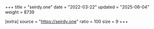 +++
title = "seirdy.one"
date = "2022-03-22"
updated = "2025-06-04"
weight = 8739

[extra]
source = "https://seirdy.one"
ratio = 100
size = 9
+++
